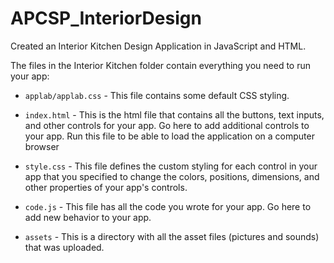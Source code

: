 # APCSP_InteriorDesign
Created an Interior Kitchen Design Application in JavaScript and HTML.

The files in the Interior Kitchen folder contain everything you need to run your app:

* `applab/applab.css` - This file contains some default CSS styling.

* `index.html` - This is the html file that contains all the buttons, text inputs, and other controls for your app. Go here to add additional controls to your app. Run this file to be able to load the application on a computer browser

* `style.css` - This file defines the custom styling for each control in your
  app that you specified to change the colors, positions, dimensions, and other properties of your app's controls.

* `code.js` - This file has all the code you wrote for your app. Go here to add
  new behavior to your app.

* `assets` - This is a directory with all the asset files (pictures and sounds)
  that was uploaded.